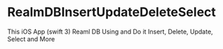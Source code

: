 # RealmDBInsertUpdateDeleteSelect
This iOS App (swift 3) Reaml DB Using and Do it Insert, Delete, Update, Select and More
